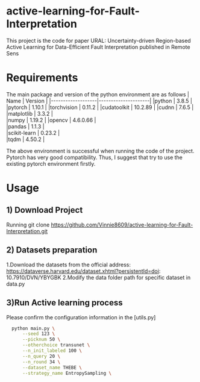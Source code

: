 # active-learning-for-Fault-Interpretation
This project is the code for paper URAL: Uncertainty-driven Region-based Active  Learning for Data-Efficient Fault Interpretation published in  Remote Sens
# Requirements
The main package and version of the python environment are as follows
| Name      | Version           |
|-------------------|---------------------|
|python             |       3.8.5         |           
|pytorch            |       1.10.1        |
|torchvision        |       0.11.2        | 
|cudatoolkit        |       10.2.89       |
|cudnn              |       7.6.5         | 
|matplotlib         |       3.3.2         |   
|numpy              |       1.19.2        |
|opencv             |       4.6.0.66      |  
|pandas             |       1.1.3         |    
|scikit-learn       |       0.23.2        |     
|tqdm               |       4.50.2        |


The above environment is successful when running the code of the project. Pytorch has very good compatibility. Thus, I suggest that try to use the existing pytorch environment firstly.

# Usage
## 1) Download Project
Running git clone https://github.com/Vinnie8609/active-learning-for-Fault-Interpretation.git

## 2) Datasets preparation
1.Download the datasets from the official address:
https://dataverse.harvard.edu/dataset.xhtml?persistentId=doi: 
10.7910/DVN/YBYGBK
2.Modify the data folder path for specific dataset in data.py

## 3)Run Active learning process
Please confirm the configuration information in the [utils.py]
```bash
  python main.py \
      --seed 123 \
      --picknum 50 \
      --otherchoice transunet \
      --n_init_labeled 100 \
      --n_query 20 \
      --n_round 34 \
      --dataset_name THEBE \
      --strategy_name EntropySampling \
     

